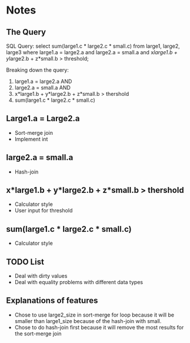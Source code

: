# Notes

## The Query

SQL Query:
select sum(large1.c * large2.c * small.c) from large1, large2, large3 where large1.a = large2.a and large2.a
= small.a and x*large1.b + y*large2.b + z*small.b > threshold;

Breaking down the query:
1. large1.a = large2.a AND
2. large2.a = small.a AND
3. x\*large1.b + y\*large2.b + z*small.b > thershold 
4. sum(large1.c * large2.c * small.c)

## Large1.a = Large2.a

- Sort-merge join
- Implement int

## large2.a = small.a

- Hash-join

## x\*large1.b + y\*large2.b + z*small.b > thershold 

- Calculator style
- User input for threshold

## sum(large1.c * large2.c * small.c)

- Calculator style

## TODO List
- Deal with dirty values
- Deal with equality problems with different data types

## Explanations of features
- Chose to use large2_size in sort-merge for loop because it will be smaller 
than large1_size because of the hash-join with small.
- Chose to do hash-join first because it will remove the most results 
for the sort-merge join